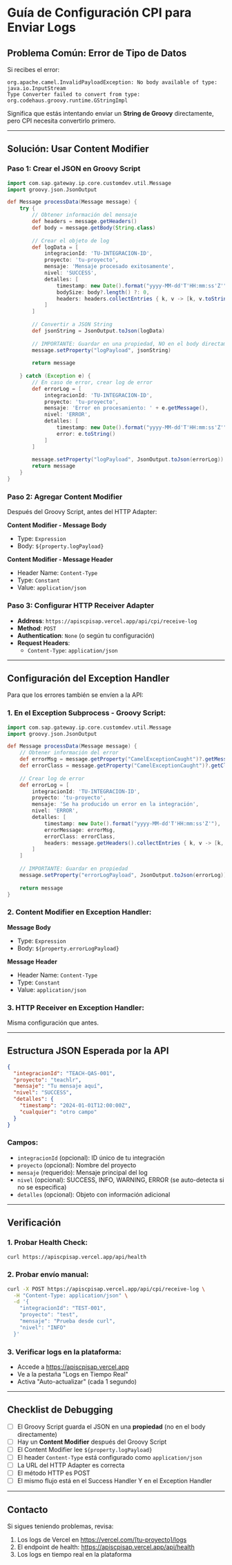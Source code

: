 # Guía de Configuración CPI para Enviar Logs

## Problema Común: Error de Tipo de Datos

Si recibes el error:
```
org.apache.camel.InvalidPayloadException: No body available of type: java.io.InputStream
Type Converter failed to convert from type: org.codehaus.groovy.runtime.GStringImpl
```

Significa que estás intentando enviar un **String de Groovy** directamente, pero CPI necesita convertirlo primero.

---

## Solución: Usar Content Modifier

### Paso 1: Crear el JSON en Groovy Script

```groovy
import com.sap.gateway.ip.core.customdev.util.Message
import groovy.json.JsonOutput

def Message processData(Message message) {
    try {
        // Obtener información del mensaje
        def headers = message.getHeaders()
        def body = message.getBody(String.class)
        
        // Crear el objeto de log
        def logData = [
            integracionId: 'TU-INTEGRACION-ID',
            proyecto: 'tu-proyecto',
            mensaje: 'Mensaje procesado exitosamente',
            nivel: 'SUCCESS',
            detalles: [
                timestamp: new Date().format("yyyy-MM-dd'T'HH:mm:ss'Z'"),
                bodySize: body?.length() ?: 0,
                headers: headers.collectEntries { k, v -> [k, v.toString()] }
            ]
        ]
        
        // Convertir a JSON String
        def jsonString = JsonOutput.toJson(logData)
        
        // IMPORTANTE: Guardar en una propiedad, NO en el body directamente
        message.setProperty("logPayload", jsonString)
        
        return message
        
    } catch (Exception e) {
        // En caso de error, crear log de error
        def errorLog = [
            integracionId: 'TU-INTEGRACION-ID',
            proyecto: 'tu-proyecto',
            mensaje: 'Error en procesamiento: ' + e.getMessage(),
            nivel: 'ERROR',
            detalles: [
                timestamp: new Date().format("yyyy-MM-dd'T'HH:mm:ss'Z'"),
                error: e.toString()
            ]
        ]
        
        message.setProperty("logPayload", JsonOutput.toJson(errorLog))
        return message
    }
}
```

### Paso 2: Agregar Content Modifier

Después del Groovy Script, antes del HTTP Adapter:

**Content Modifier - Message Body**
- Type: `Expression`
- Body: `${property.logPayload}`

**Content Modifier - Message Header**
- Header Name: `Content-Type`
- Type: `Constant`
- Value: `application/json`

### Paso 3: Configurar HTTP Receiver Adapter

- **Address**: `https://apiscpisap.vercel.app/api/cpi/receive-log`
- **Method**: `POST`
- **Authentication**: `None` (o según tu configuración)
- **Request Headers**:
  - `Content-Type`: `application/json`

---

## Configuración del Exception Handler

Para que los errores también se envíen a la API:

### 1. En el Exception Subprocess - Groovy Script:

```groovy
import com.sap.gateway.ip.core.customdev.util.Message
import groovy.json.JsonOutput

def Message processData(Message message) {
    // Obtener información del error
    def errorMsg = message.getProperty("CamelExceptionCaught")?.getMessage() ?: "Error desconocido"
    def errorClass = message.getProperty("CamelExceptionCaught")?.getClass()?.getName() ?: "Unknown"
    
    // Crear log de error
    def errorLog = [
        integracionId: 'TU-INTEGRACION-ID',
        proyecto: 'tu-proyecto',
        mensaje: 'Se ha producido un error en la integración',
        nivel: 'ERROR',
        detalles: [
            timestamp: new Date().format("yyyy-MM-dd'T'HH:mm:ss'Z'"),
            errorMessage: errorMsg,
            errorClass: errorClass,
            headers: message.getHeaders().collectEntries { k, v -> [k, v.toString()] }
        ]
    ]
    
    // IMPORTANTE: Guardar en propiedad
    message.setProperty("errorLogPayload", JsonOutput.toJson(errorLog))
    
    return message
}
```

### 2. Content Modifier en Exception Handler:

**Message Body**
- Type: `Expression`
- Body: `${property.errorLogPayload}`

**Message Header**
- Header Name: `Content-Type`
- Type: `Constant`
- Value: `application/json`

### 3. HTTP Receiver en Exception Handler:

Misma configuración que antes.

---

## Estructura JSON Esperada por la API

```json
{
  "integracionId": "TEACH-QAS-001",
  "proyecto": "teachlr",
  "mensaje": "Tu mensaje aquí",
  "nivel": "SUCCESS",
  "detalles": {
    "timestamp": "2024-01-01T12:00:00Z",
    "cualquier": "otro campo"
  }
}
```

### Campos:

- `integracionId` (opcional): ID único de tu integración
- `proyecto` (opcional): Nombre del proyecto
- `mensaje` (requerido): Mensaje principal del log
- `nivel` (opcional): SUCCESS, INFO, WARNING, ERROR (se auto-detecta si no se especifica)
- `detalles` (opcional): Objeto con información adicional

---

## Verificación

### 1. Probar Health Check:
```bash
curl https://apiscpisap.vercel.app/api/health
```

### 2. Probar envío manual:
```bash
curl -X POST https://apiscpisap.vercel.app/api/cpi/receive-log \
  -H "Content-Type: application/json" \
  -d '{
    "integracionId": "TEST-001",
    "proyecto": "test",
    "mensaje": "Prueba desde curl",
    "nivel": "INFO"
  }'
```

### 3. Verificar logs en la plataforma:
- Accede a https://apiscpisap.vercel.app
- Ve a la pestaña "Logs en Tiempo Real"
- Activa "Auto-actualizar" (cada 1 segundo)

---

## Checklist de Debugging

- [ ] El Groovy Script guarda el JSON en una **propiedad** (no en el body directamente)
- [ ] Hay un **Content Modifier** después del Groovy Script
- [ ] El Content Modifier lee `${property.logPayload}`
- [ ] El header `Content-Type` está configurado como `application/json`
- [ ] La URL del HTTP Adapter es correcta
- [ ] El método HTTP es POST
- [ ] El mismo flujo está en el Success Handler Y en el Exception Handler

---

## Contacto

Si sigues teniendo problemas, revisa:
1. Los logs de Vercel en https://vercel.com/[tu-proyecto]/logs
2. El endpoint de health: https://apiscpisap.vercel.app/api/health
3. Los logs en tiempo real en la plataforma

